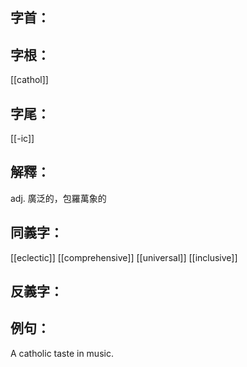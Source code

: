 
## 字首：

## 字根：
[[cathol]]

## 字尾：
[[-ic]]

## 解釋：
adj.
廣泛的，包羅萬象的

## 同義字：
[[eclectic]]
[[comprehensive]]
[[universal]]
[[inclusive]]

## 反義字：

## 例句：
A catholic taste in music.

